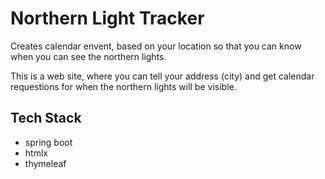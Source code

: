 # Northern Light Tracker

Creates calendar envent, based on your location so that you can know when you can see the northern lights.

This is a web site, where you can tell your address (city) and get calendar requestions for  when the northern lights will be visible.


## Tech Stack

- spring boot
- htmlx
- thymeleaf

